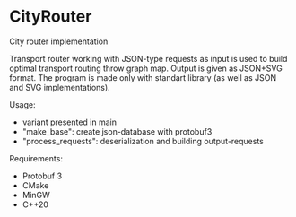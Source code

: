 # CityRouter

City router implementation

Transport router working with JSON-type requests as input is used to build optimal transport routing throw graph map.
Output is given as JSON+SVG format. The program is made only with standart library (as well as JSON and SVG implementations).

Usage:
- variant presented in main
- "make_base": create json-database with protobuf3 
- "process_requests": deserialization and building output-requests 

Requirements:
- Protobuf 3
- CMake
- MinGW
- C++20
